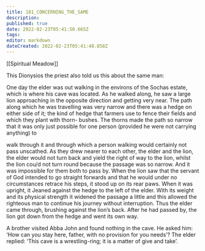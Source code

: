 ```yaml
---
title: 181_CONCERNING_THE_SAME
description: 
published: true
date: 2022-02-23T05:41:50.665Z
tags: 
editor: markdown
dateCreated: 2022-02-23T05:41:48.858Z
---
```


[[Spiritual Meadow]]
 
This Dionysios the priest also told us this about the same man:  
 
One day the elder was out walking in the environs of the Sochas estate, which is where his cave was located. As he walked along, he saw a large lion approaching in the opposite direction and getting very near. The path along which he was travelling was very narrow and there was a hedge on either side of it; the kind of hedge that farmers use to fence their fields and which they plant with thorn- bushes. The thorns made the path so narrow that it was only just possible for one person (provided he were not carrying anything) to  
 
walk through it and through which a person walking would certainly not pass unscathed. As they drew nearer to each other, the elder and the lion, the elder would not turn back and yield the right of way to the lion, whilst the lion cou/d not turn round because the passage was so narrow. And it was impossible for them both to pass by. When the lion saw that the servant of God intended to go straight forwards and that he would under no circumstances retrace his steps, it stood up on its rear paws. When it was upright, it Jeaned against the hedge to the left of the elder. With its weight and its physical strength it widened the passage a little and this allowed the righteous man to continue his journey without interruption. Thus the elder came through, brushing against the lion’s back. After he had passed by, the lion got down from the hedge and went its own way.  
 
A brother visited Abba John and found nothing in the cave. He asked him: ‘How can you stay here, father, with no provision for you needs’? The elder replied: ‘This cave is a wrestling-ring; it is a matter of give and take’. 
